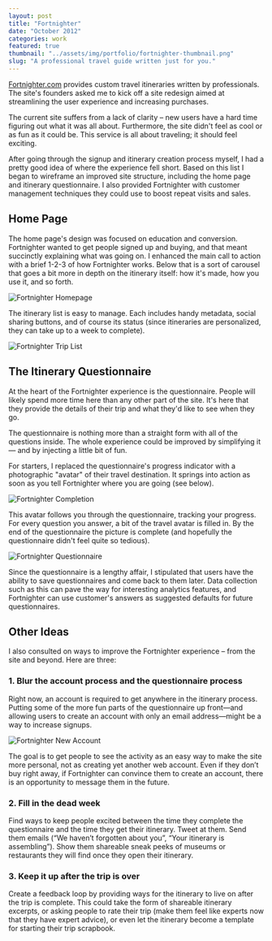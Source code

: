 ```yaml
---
layout: post
title: "Fortnighter"
date: "October 2012"
categories: work
featured: true
thumbnail: "../assets/img/portfolio/fortnighter-thumbnail.png"
slug: "A professional travel guide written just for you."
---
```


[Fortnighter.com](http://fortnighter.com/) provides custom travel itineraries written by professionals. The site's founders asked me to kick off a site redesign aimed at streamlining the user experience and increasing purchases.

The current site suffers from a lack of clarity – new users have a hard time figuring out what it was all about. Furthermore, the site didn't feel as cool or as fun as it could be. This service is all about traveling; it should feel exciting.

After going through the signup and itinerary creation process myself, I had a pretty good idea of where the experience fell short. Based on this list I began to wireframe an improved site structure, including the home page and itinerary questionnaire. I also provided Fortnighter with customer management techniques they could use to boost repeat visits and sales.

## Home Page

The home page's design was focused on education and conversion. Fortnighter wanted to get people signed up and buying, and that meant succinctly explaining what was going on. I enhanced the main call to action with a brief 1-2-3 of how Fortnighter works. Below that is a sort of carousel that goes a bit more in depth on the itinerary itself: how it's made, how you use it, and so forth.

![Fortnighter Homepage](../assets/img/portfolio/fortnighter-homepage.png)

The itinerary list is easy to manage. Each includes handy metadata, social sharing buttons, and of course its status (since itineraries are personalized, they can take up to a week to complete).

![Fortnighter Trip List](../assets/img/portfolio/fortnighter-trip-list.png)

## The Itinerary Questionnaire

At the heart of the Fortnighter experience is the questionnaire. People will likely spend more time here than any other part of the site. It's here that they provide the details of their trip and what they'd like to see when they go.

The questionnaire is nothing more than a straight form with all of the questions inside. The whole experience could be improved by simplifying it — and by injecting a little bit of fun.

For starters, I replaced the questionnaire's progress indicator with a photographic "avatar" of their travel destination. It springs into action as soon as you tell Fortnighter where you are going (see below).

![Fortnighter Completion](../assets/img/portfolio/fortnighter-completion.jpg)

This avatar follows you through the questionnaire, tracking your progress. For every question you answer, a bit of the travel avatar is filled in. By the end of the questionnaire the picture is complete (and hopefully the questionnaire didn't feel quite so tedious).

![Fortnighter Questionnaire](../assets/img/portfolio/fortnighter-questionnaire.png)

Since the questionnaire is a lengthy affair, I stipulated that users have the ability to save questionnaires and come back to them later. Data collection such as this can pave the way for interesting analytics features, and Fortnighter can use customer's answers as suggested defaults for future questionnaires.

## Other Ideas

I also consulted on ways to improve the Fortnighter experience –  from the site and beyond. Here are three:

### 1. Blur the account process and the questionnaire process

Right now, an account is required to get anywhere in the itinerary process. Putting some of the more fun parts of the questionnaire up front—and allowing users to create an account with only an email address—might be a way to increase signups.

![Fortnighter New Account](../assets/img/portfolio/fortnighter-new-account.png)

The goal is to get people to see the activity as an easy way to make the site more personal, not as creating yet another web account. Even if they don’t buy right away, if Fortnighter can convince them to create an account, there is an opportunity to message them in the future.

### 2. Fill in the dead week

Find ways to keep people excited between the time they complete the questionnaire and the time they get their itinerary. Tweet at them. Send them emails (“We haven’t forgotten about you”, “Your itinerary is assembling”). Show them shareable sneak peeks of museums or restaurants they will find once they open their itinerary.

### 3. Keep it up after the trip is over

Create a feedback loop by providing ways for the itinerary to live on after the trip is complete. This could take the form of shareable itinerary excerpts, or asking people to rate their trip (make them feel like experts now that they have expert advice), or even let the itinerary become a template for starting their trip scrapbook.
